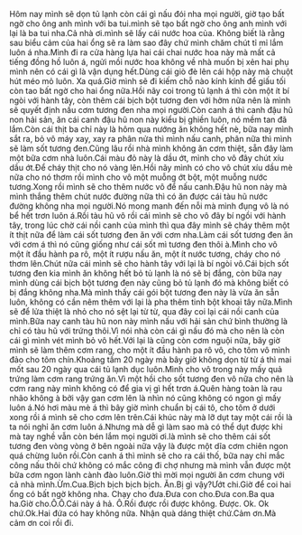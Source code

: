 Hôm nay mình sẽ dọn tủ lạnh còn cái gì nấu đói nha mọi người, giờ tạo bất ngờ cho ông anh mình với ba tui.mình sẽ tạo bất ngờ cho ông anh mình với lại là ba tui nha.Cả nhà ơi.mình sẽ lấy cái nước hoa của. Không biết là rằng sau biểu cảm của hai ổng sẽ ra làm sao đây chứ mình chăm chút tỉ mỉ lắm luôn á nha.Mình đi ra cửa hàng lựa hai cái chai nước hoa này mà mất cả tiếng đồng hồ luôn á, ngửi mồi nước hoa không về nhà muốn bị xẻn hai phụ mình nên có cái gì là vận dụng hết.Dùng cái giò đè lên cái hộp này mà chuột hút méo mỏ luôn. Xa quá.Giờ mình sẽ đi kiếm chỗ nào kính kính để giấu tối còn tao bất ngờ cho hai ổng nữa.Hồi nãy coi trong tủ lạnh á thì còn một ít bí ngòi với hành tây, còn thêm cái bịch bột tương đen với hởm nữa nên là mình sẽ quyết định nấu cơm tương đen nha mọi người.Còn canh á thì canh đậu hũ non hải sản, ăn cái canh đậu hũ non này kiểu bị ghiền luôn, nó mềm tan đã lắm.Còn cái thịt ba chỉ này là hôm qua nướng ăn không hết nè, bữa nay mình sắt ra, bỏ vô máy xay, xay ra phân nửa thì mình nấu canh, phân nữa thì mình sẽ làm sốt tương đen.Cũng lâu rồi nhà mình không ăn cơm thiệt, sẵn đây làm một bữa cơm nhà luôn.Cái màu đỏ này là dầu ớt, mình cho vô đây chút xíu dầu ớt.Để cháy thịt cho nó vàng lên.Hồi nãy mình có cho vô chút xíu dầu mè nữa cho nó thơm rồi mình cho vô một muỗng ớt bột, một muỗng nước tương.Xong rồi mình sẽ cho thêm nước vô để nấu canh.Đậu hũ non này mà mình thắng thêm chút nước đường nữa thì có ăn được cái tàu hũ nước đường không nha mọi người.Nó mong manh đến nỗi mà mình đụng vô là nó bể hết trơn luôn á.Rồi tàu hũ vô rồi cái mình sẽ cho vô đây bí ngồi với hành tây, trong lúc chờ cái nồi canh của mình thì qua đây mình sẽ cháy thêm một ít thịt nữa để làm cái sốt tương đen ăn với cơm nha.Làm cái sốt tương đen ăn với cơm á thì nó cũng giống như cái sốt mì tương đen thôi à.Mình cho vô một ít đầu hành pa rô, một ít rượu nấu ăn, một ít nước tương, cháy cho nó thơm lên.Chút nữa cái mình sẽ cho hành tây với lại là bí ngòi vô.Cái bịch sốt tương đen kia mình ăn không hết bỏ tủ lạnh là nó sẽ bị đắng, còn bữa nay mình dùng cái bịch bột tương đen này cũng bỏ tủ lạnh đó mà không biết có bị đắng không nha.Mà mình thấy cái gói bột tương đen này là vừa ăn sẵn luôn, không có cần nêm thêm với lại là pha thêm tinh bột khoai tây nữa.Mình sẽ để lửa thiệt là nhỏ cho nó sệt lại từ từ, qua đây coi lại cái nồi canh của mình.Bữa nay canh tàu hũ non này mình nấu với hải sản chứ bình thường là chỉ có tàu hũ với trứng thôi.Vì nói nhà còn cái gì nấu đó mà cho nên là còn cái gì mình vét mình bỏ vô hết.Với lại là cũng còn cơm nguội nữa, bây giờ mình sẽ làm thêm cơm rang, cho một ít đầu hành pa rô vô, cho tôm vô mình đảo cho tôm chín.Khoảng tầm 20 ngày mà bây giờ không dọn từ từ á thì mai mốt sau 20 ngày qua cái tủ lạnh dục luôn.Mình cho vô trong này mấy quả trứng làm cơm rang trứng ăn.Vì một hồi cho sốt tương đen vô nữa cho nên là cơm rang này mình không có để gia vị gì hết trơn á.Quên hàng toàn là rau nhão không à bởi vậy gan cơm lên là nhìn nó cũng không có ngon gì mấy luôn á.Nó hơi màu mè á thì bây giờ mình chuẩn bị cái tô, cho tôm ở dưới xong rồi á mình sẽ cho cơm lên trên.Cái khúc này mà lỡ dụt tay một cái rồi là ta nói nghỉ ăn cơm luôn á.Nhưng mà dễ gì làm sao mà có thể dụt được khi mà tay nghề vẫn còn bén lắm mọi người ơi.là mình sẽ cho thêm cái sốt tương đen vòng vòng ở bên ngoài nữa vậy là được một dĩa cơm chiên ngon quá chừng luôn rồi.Còn canh á thì mình sẽ cho ra cái thố, bữa nay chỉ mắc công nấu thôi chứ không có mắc công đi chợ nhưng mà mình vẫn được một bữa cơm ngon lành cành đào luôn.Giờ thì mời mọi người ăn cơm chung với cả nhà mình.Ừm.Cua.Bịch bịch bịch bịch. Ăn.Bị gì vậy?Ướt chi.Giờ để coi hai ổng có bất ngờ không nha. Chạy cho đưa.Đưa con cho.Đưa con.Ba qua ha.Giờ cho.Ô.Ô.Cái này á hả. Ô.Rồi được rồi được không. Được. Ok. Ok chứ.Ok.Hai đứa có hay không nữa. Nhận quà dáng thiệt chứ.Cảm ơn.Mà cảm ơn coi rồi đi.